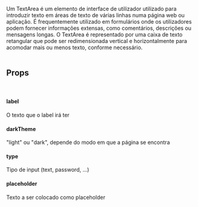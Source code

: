 Um TextArea é um elemento de interface de utilizador utilizado para introduzir texto em áreas de texto de várias linhas numa página web ou aplicação. É frequentemente utilizado em formulários onde os utilizadores podem fornecer informações extensas, como comentários, descrições ou mensagens longas. O TextArea é representado por uma caixa de texto retangular que pode ser redimensionada vertical e horizontalmente para acomodar mais ou menos texto, conforme necessário.
<br>
<br>

## Props
<br>

#### label
O texto que o label irá ter

#### darkTheme
"light" ou "dark", depende do modo em que a página se encontra

#### type
Tipo de input (text, password, ...)

#### placeholder
Texto a ser colocado como placeholder
